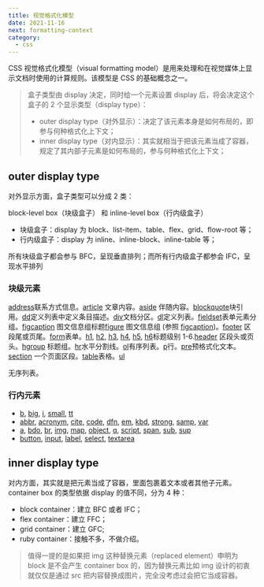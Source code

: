 ```yaml
---
title: 视觉格式化模型
date: 2021-11-16
next: formatting-context
category:
  - css
---
```


CSS 视觉格式化模型（visual formatting model）是用来处理和在视觉媒体上显示文档时使用的计算规则。该模型是 CSS 的基础概念之一。

> 盒子类型由 display 决定，同时给一个元素设置 display 后，将会决定这个盒子的 2 个显示类型（display type）：
>
> - outer display type（对外显示）：决定了该元素本身是如何布局的，即参与何种格式化上下文；
> - inner display type（对内显示）：其实就相当于把该元素当成了容器，规定了其内部子元素是如何布局的，参与何种格式化上下文；

## outer display type

对外显示方面，盒子类型可以分成 2 类：

block-level box（块级盒子） 和 inline-level box（行内级盒子）

- 块级盒子：display 为 block、list-item、table、flex、grid、flow-root 等；
- 行内级盒子：display 为 inline、inline-block、inline-table 等；

所有块级盒子都会参与 BFC，呈现垂直排列；而所有行内级盒子都参会 IFC，呈现水平排列

### 块级元素
[address](https://developer.mozilla.org/zh-CN/docs/Web/HTML/Element/address)联系方式信息。[article](https://developer.mozilla.org/zh-CN/docs/Web/HTML/Element/article) 文章内容。[aside](https://developer.mozilla.org/zh-CN/docs/Web/HTML/Element/aside) 伴随内容。[blockquote](https://developer.mozilla.org/zh-CN/docs/Web/HTML/Element/blockquote)块引用。[dd](https://developer.mozilla.org/zh-CN/docs/Web/HTML/Element/dd)定义列表中定义条目描述。[div](https://developer.mozilla.org/zh-CN/docs/Web/HTML/Element/div)文档分区。[dl](https://developer.mozilla.org/zh-CN/docs/Web/HTML/Element/dl)定义列表。[fieldset](https://developer.mozilla.org/zh-CN/docs/Web/HTML/Element/fieldset)表单元素分组。[figcaption](https://developer.mozilla.org/zh-CN/docs/Web/HTML/Element/figcaption) 图文信息组标题[figure](https://developer.mozilla.org/zh-CN/docs/Web/HTML/Element/figure) 图文信息组 (参照 [figcaption](https://developer.mozilla.org/zh-CN/docs/Web/HTML/Element/figcaption))。[footer](https://developer.mozilla.org/zh-CN/docs/Web/HTML/Element/footer) 区段尾或页尾。[form](https://developer.mozilla.org/zh-CN/docs/Web/HTML/Element/form)表单。[h1](https://developer.mozilla.org/en-US/docs/Web/HTML/Element/Heading_Elements), [h2](https://developer.mozilla.org/en-US/docs/Web/HTML/Element/Heading_Elements), [h3](https://developer.mozilla.org/en-US/docs/Web/HTML/Element/Heading_Elements), [h4](https://developer.mozilla.org/en-US/docs/Web/HTML/Element/Heading_Elements), [h5](https://developer.mozilla.org/en-US/docs/Web/HTML/Element/Heading_Elements), [h6](https://developer.mozilla.org/en-US/docs/Web/HTML/Element/Heading_Elements)标题级别 1-6.[header](https://developer.mozilla.org/zh-CN/docs/Web/HTML/Element/header) 区段头或页头。[hgroup](https://developer.mozilla.org/zh-CN/docs/Web/HTML/Element/hgroup) 标题组。[hr](https://developer.mozilla.org/zh-CN/docs/Web/HTML/Element/hr)水平分割线。[ol](https://developer.mozilla.org/zh-CN/docs/Web/HTML/Element/ol)有序列表。[p](https://developer.mozilla.org/zh-CN/docs/Web/HTML/Element/p)行。[pre](https://developer.mozilla.org/zh-CN/docs/Web/HTML/Element/pre)预格式化文本。[section](https://developer.mozilla.org/zh-CN/docs/Web/HTML/Element/section) 一个页面区段。[table](https://developer.mozilla.org/zh-CN/docs/Web/HTML/Element/table)表格。[ul](https://developer.mozilla.org/zh-CN/docs/Web/HTML/Element/ul)

无序列表。
### 行内元素

- [b](https://developer.mozilla.org/zh-CN/docs/Web/HTML/Element/b), [big](https://developer.mozilla.org/zh-CN/docs/Web/HTML/Element/big), [i](https://developer.mozilla.org/zh-CN/docs/Web/HTML/Element/i), [small](https://developer.mozilla.org/zh-CN/docs/Web/HTML/Element/small), [tt](https://developer.mozilla.org/zh-CN/docs/Web/HTML/Element/tt)
- [abbr](https://developer.mozilla.org/zh-CN/docs/Web/HTML/Element/abbr), [acronym](https://developer.mozilla.org/zh-CN/docs/Web/HTML/Element/acronym), [cite](https://developer.mozilla.org/zh-CN/docs/Web/HTML/Element/cite), [code](https://developer.mozilla.org/zh-CN/docs/Web/HTML/Element/code), [dfn](https://developer.mozilla.org/zh-CN/docs/Web/HTML/Element/dfn), [em](https://developer.mozilla.org/zh-CN/docs/Web/HTML/Element/em), [kbd](https://developer.mozilla.org/zh-CN/docs/Web/HTML/Element/kbd), [strong](https://developer.mozilla.org/zh-CN/docs/Web/HTML/Element/strong), [samp](https://developer.mozilla.org/zh-CN/docs/Web/HTML/Element/samp), [var](https://developer.mozilla.org/zh-CN/docs/Web/HTML/Element/var)
- [a](https://developer.mozilla.org/zh-CN/docs/Web/HTML/Element/a), [bdo](https://developer.mozilla.org/zh-CN/docs/Web/HTML/Element/bdo), [br](https://developer.mozilla.org/zh-CN/docs/Web/HTML/Element/br), [img](https://developer.mozilla.org/zh-CN/docs/Web/HTML/Element/img), [map](https://developer.mozilla.org/zh-CN/docs/Web/HTML/Element/map), [object](https://developer.mozilla.org/zh-CN/docs/Web/HTML/Element/object), [q](https://developer.mozilla.org/zh-CN/docs/Web/HTML/Element/q), [script](https://developer.mozilla.org/zh-CN/docs/Web/HTML/Element/script), [span](https://developer.mozilla.org/zh-CN/docs/Web/HTML/Element/span), [sub](https://developer.mozilla.org/zh-CN/docs/Web/HTML/Element/sub), [sup](https://developer.mozilla.org/zh-CN/docs/Web/HTML/Element/sup)
- [button](https://developer.mozilla.org/zh-CN/docs/Web/HTML/Element/button), [input](https://developer.mozilla.org/zh-CN/docs/Web/HTML/Element/Input), [label](https://developer.mozilla.org/zh-CN/docs/Web/HTML/Element/label), [select](https://developer.mozilla.org/zh-CN/docs/Web/HTML/Element/select), [textarea](https://developer.mozilla.org/zh-CN/docs/Web/HTML/Element/textarea)


## inner display type 

对内方面，其实就是把元素当成了容器，里面包裹着文本或者其他子元素。container box 的类型依据 display 的值不同，分为 4 种：

- block container：建立 BFC 或者 IFC；
- flex container：建立 FFC；
- grid container：建立 GFC;
- ruby container：接触不多，不做介绍。

> 值得一提的是如果把 img 这种替换元素（replaced element）申明为 block 是不会产生 container box 的，因为替换元素比如 img 设计的初衷就仅仅是通过 src 把内容替换成图片，完全没考虑过会把它当成容器。
>